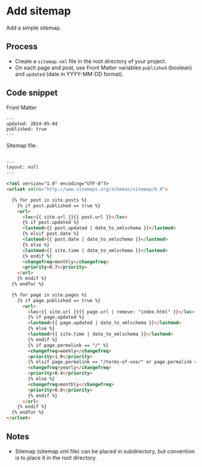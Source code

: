 # Add sitemap

Add a simple sitemap.

## Process

- Create a `sitemap.xml` file in the root directory of your project.
- On each page and post, use Front Matter variables `published` (boolean) and `updated` (date in YYYY-MM-DD format).

## Code snippet

Front Matter

```Front Matter
---
updated: 2024-05-04
published: true
---
```

Sitemap file:

```HTML

---
layout: null
---

<?xml version="1.0" encoding="UTF-8"?>
<urlset xmlns="http://www.sitemaps.org/schemas/sitemap/0.9">

  {% for post in site.posts %}
    {% if post.published == true %}
    <url>
      <loc>{{ site.url }}{{ post.url }}</loc>
      {% if post.updated %}
      <lastmod>{{ post.updated | date_to_xmlschema }}</lastmod>
      {% elsif post.date %}
      <lastmod>{{ post.date | date_to_xmlschema }}</lastmod>
      {% else %}
      <lastmod>{{ site.time | date_to_xmlschema }}</lastmod>
      {% endif %}
      <changefreq>monthly</changefreq>
      <priority>0.7</priority>
    </url>
    {% endif %}
  {% endfor %}

  {% for page in site.pages %}
    {% if page.published == true %}
      <url>
        <loc>{{ site.url }}{{ page.url | remove: "index.html" }}</loc>
        {% if page.updated %}
        <lastmod>{{ page.updated | date_to_xmlschema }}</lastmod>
        {% else %}
        <lastmod>{{ site.time | date_to_xmlschema }}</lastmod>
        {% endif %}
        {% if page.permalink == "/" %}
        <changefreq>weekly</changefreq>
        <priority>1.0</priority>
        {% elsif page.permalink == "/terms-of-use/" or page.permalink == "/privacy-policy/" %}
        <changefreq>yearly</changefreq>
        <priority>0.4</priority>
        {% else %}
        <changefreq>monthly</changefreq>
        <priority>0.8</priority>
        {% endif %}
      </url>
    {% endif %}
  {% endfor %}
</urlset>

```

## Notes

- Sitemap (sitemap.xml file) can be placed in subdirectory, but convention is to place it in the root directory.
